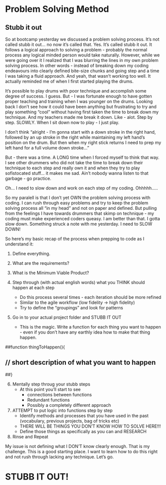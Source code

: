 # Problem Solving Method

## Stubb it out

So at bootcamp yesterday we discussed a problem solving process. It’s not called stubb it out… no now it’s called that. Yes. It’s called stubb it out. It follows a logical approach to solving a problem - probably the normal process any logical minded person would take naturally. However, while we were going over it I realized that I was blurring the lines in my own problem solving process. In other words - instead of breaking down my coding endeavours into clearly defined bite-size chunks and going step and a time I was taking a fluid approach. And yeah, that wasn’t working too well. It actually reminded me of when I first started playing the drums. 

It’s possible to play drums with poor technique and accomplish some degree of success. I guess. But - I was fortunate enough to have gotten proper teaching and training when I was younger on the drums. Looking back I don’t see how it could have been anything but frustrating to try and play something “cool” without having first taken the time to break down my technique. And my teachers made me break it down. Like - alot. Step by step. SLOWLY. When I sit down now to play - I just play.

I don’t think “alright - I’m gonna start with a down stroke in the right hand, followed by an up stroke in the right while maintaining my left hand’s position on the drum. But then when my right stick returns I need to prep my left hand for a full volume down stroke…”

But - there was a time. A LONG time when I forced myself to think that way. I see other drummers who did not take the time to break down their technique to each step and really own it and when they try to play sofistocated stuff… it makes me sad. Ain’t nobody wanna listen to that garbage - go practice. 

Oh… I need to slow down and work on each step of my coding. Ohhhhh…..

So my paralell is that I don’t yet OWN the problem solving process with coding. I can rush through easy problems and try to keep the problem solving process all “in my head” and not on paper and defined. But pulling from the feelings I have towards drummers that skimp on technique - my coding must make experienced coders queasy. I am better than that. I gotta slow down. Something struck a note with me yesterday. I need to SLOW DOWN! 

So here’s my basic recap of the process when prepping to code as I understand it:


1. Define everything. 
2. What are the requirements? 
3. What is the Minimum Viable Product?

4. Step through (with actual english words) what you THINK should happen at each step 
	- Do this process several times - each iteration should be more refined
	- Similar to the agile workflow (low fidelity -> high fidelity)
	- Try to define the “groupings” and look for patterns 
5. Go in to your actual project folder and STUBB IT OUT
	- This is the magic. Write a function for each thing you want to happen - even if you don’t have any earthly idea how to make that thing happen. 


##function thingToHappen(){
##	// short description of what you want to happen
##}


6. Mentally step throug your stubb steps 
	- At this point you’ll start to see 
		* connections between functions
		* Redundant functions
		* Possibly a completely different approach
7. ATTEMPT to put logic into functions step by step
	- Identify methods and processes that you have used in the past (vocabulary, previous projects, bag of tricks etc)
	* THERE WILL BE THINGS YOU DON’T KNOW HOW TO SOLVE HERE!!!
	- Define those things as specifically as you can and RESEARCH
8. Rinse and Repeat 

My issue is not defining what I DON’T know clearly enough. That is my challenge. This is a good starting place. I want to learn how to do this right and not rush through lacking any technique. Let’s go. 

# STUBB IT OUT!